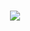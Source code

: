 <h1 align="center">
  <a href="https://git.io/typing-svg">
    <img src="https://readme-typing-svg.herokuapp.com/?lines=Hello,+There!+👋;Welcome+to+my+GoFood+project....;Nice+to+meet+you!&center=true&size=20">
  </a>
</h1>
